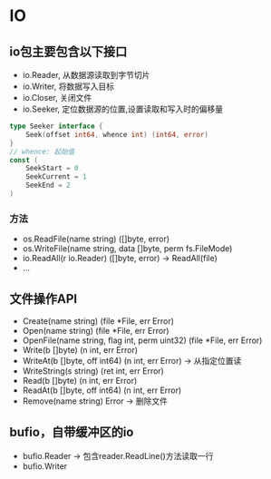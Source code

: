 # IO
## io包主要包含以下接口
- io.Reader, 从数据源读取到字节切片
- io.Writer, 将数据写入目标
- io.Closer, 关闭文件
- io.Seeker, 定位数据源的位置,设置读取和写入时的偏移量

```go
type Seeker interface {
    Seek(offset int64, whence int) (int64, error)
}
// whence: 起始值
const (
    SeekStart = 0
    SeekCurrent = 1
    SeekEnd = 2
)
```
### 方法
- os.ReadFile(name string) ([]byte, error)
- os.WriteFile(name string, data []byte, perm fs.FileMode)
- io.ReadAll(r io.Reader) ([]byte, error)  -> ReadAll(file) 
- ...

## 文件操作API
- Create(name string) (file *File, err Error)
- Open(name string) (file *File, err Error)
- OpenFile(name string, flag int, perm uint32) (file *File, err Error)
- Write(b []byte) (n int, err Error)
- WriteAt(b []byte, off int64) (n int, err Error)   -> 从指定位置读
- WriteString(s string) (ret int, err Error)
- Read(b []byte) (n int, err Error)
- ReadAt(b []byte, off int64) (n int, err Error)
- Remove(name string) Error   -> 删除文件

## bufio，自带缓冲区的io
- bufio.Reader  -> 包含reader.ReadLine()方法读取一行
- bufio.Writer